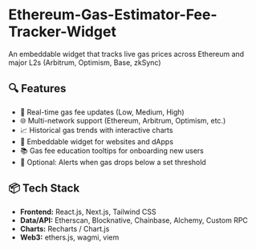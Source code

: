 # Ethereum-Gas-Estimator-Fee-Tracker-Widget
An embeddable widget that tracks live gas prices across Ethereum and major L2s (Arbitrum, Optimism, Base, zkSync)


## 🔍 Features

- 🔁 Real-time gas fee updates (Low, Medium, High)
- 🌐 Multi-network support (Ethereum, Arbitrum, Optimism, etc.)
- 📈 Historical gas trends with interactive charts
- 🧩 Embeddable widget for websites and dApps
- 📚 Gas fee education tooltips for onboarding new users
- 🔔 Optional: Alerts when gas drops below a set threshold

## 📦 Tech Stack

- **Frontend:** React.js, Next.js, Tailwind CSS
- **Data/API:** Etherscan, Blocknative, Chainbase, Alchemy, Custom RPC
- **Charts:** Recharts / Chart.js
- **Web3:** ethers.js, wagmi, viem

